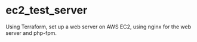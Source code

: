 # ec2_test_server
Using Terraform, set up a web server on AWS EC2, using nginx for the web server and php-fpm.
